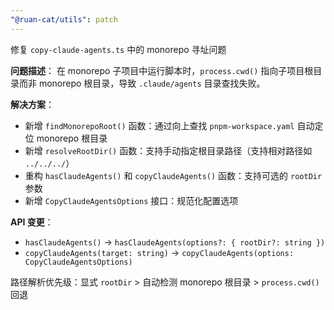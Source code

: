 ```yaml
---
"@ruan-cat/utils": patch
---
```


修复 `copy-claude-agents.ts` 中的 monorepo 寻址问题

**问题描述**：
在 monorepo 子项目中运行脚本时，`process.cwd()` 指向子项目根目录而非 monorepo 根目录，导致 `.claude/agents` 目录查找失败。

**解决方案**：

- 新增 `findMonorepoRoot()` 函数：通过向上查找 `pnpm-workspace.yaml` 自动定位 monorepo 根目录
- 新增 `resolveRootDir()` 函数：支持手动指定根目录路径（支持相对路径如 `../../../`）
- 重构 `hasClaudeAgents()` 和 `copyClaudeAgents()` 函数：支持可选的 `rootDir` 参数
- 新增 `CopyClaudeAgentsOptions` 接口：规范化配置选项

**API 变更**：

- `hasClaudeAgents()` → `hasClaudeAgents(options?: { rootDir?: string })`
- `copyClaudeAgents(target: string)` → `copyClaudeAgents(options: CopyClaudeAgentsOptions)`

路径解析优先级：显式 `rootDir` > 自动检测 monorepo 根目录 > `process.cwd()` 回退

